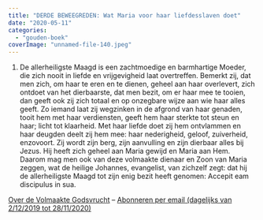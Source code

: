 ```yaml
---
title: "DERDE BEWEEGREDEN: Wat Maria voor haar liefdesslaven doet"
date: "2020-05-11"
categories: 
  - "gouden-boek"
coverImage: "unnamed-file-140.jpeg"
---
```


1) De allerheiligste Maagd is een zachtmoedige en barmhartige Moeder, die zich nooit in liefde en vrijgevigheid laat overtreffen. Bemerkt zij, dat men zich, om haar te eren en te dienen, geheel aan haar overlevert, zich ontdoet van het dierbaarste, dat men bezit, om er haar mee te tooien, dan geeft ook zij zich totaal en op onzegbare wijze aan wie haar alles geeft. Zo iemand laat zij wegzinken in de afgrond van haar genaden, tooit hem met haar verdiensten, geeft hem haar sterkte tot steun en haar; licht tot klaarheid. Met haar liefde doet zij hem ontvlammen en haar deugden deelt zij hem mee: haar nederigheid, geloof, zuiverheid, enzovoort. Zij wordt zijn berg, zijn aanvulling en zijn dierbaar alles bij Jezus. Hij heeft zich geheel aan Maria gewijd en Maria aan Hem. Daarom mag men ook van deze volmaakte dienaar en Zoon van Maria zeggen, wat de heilige Johannes, evangelist, van zichzelf zegt: dat hij de allerheiligste Maagd tot zijn enig bezit heeft genomen: Accepit eam discipulus in sua.

[Over de Volmaakte Godsvrucht](/blog/een-jaar-lang-volmaakte-godsvrucht/) – [Abonneren per email (dagelijks van 2/12/2019 tot 28/11/2020)](http://eepurl.com/9RKvX)
